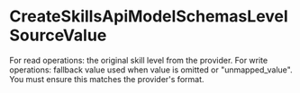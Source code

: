 # CreateSkillsApiModelSchemasLevelSourceValue

For read operations: the original skill level from the provider. For write operations: fallback value used when value is omitted or "unmapped_value". You must ensure this matches the provider's format.

